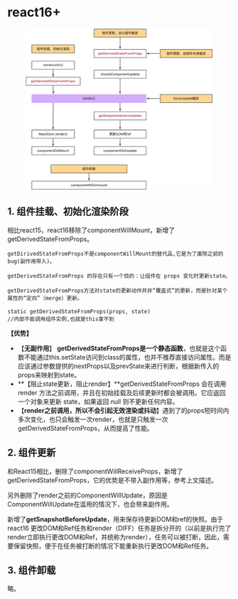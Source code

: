 # react16+

<figure><img src="../../.gitbook/assets/生命周期.jpg" alt=""><figcaption></figcaption></figure>

## 1. 组件挂载、初始化渲染阶段 <a href="#lu4zb" id="lu4zb"></a>

相比react15，react16移除了componentWillMount，新增了getDerivedStateFromProps。

```
getDirivedStateFromProps不是componentWillMount的替代品,它是为了废除之前的bug(副作用带入)。

getDerivedStateFromProps 的存在只有一个目的：让组件在 props 变化时更新state。

getDerivedStateFromProps方法对state的更新动作并非“覆盖式”的更新，而是针对某个属性的“定向”（merge）更新。
```

```
static getDerivedStateFromProps(props, state)
//内部不能调用组件实例,也就是this拿不到
```

**【优势】**

* 【**无副作用**】 **getDerivedStateFromProps是一个静态函数**，也就是这个函数不能通过this.setState访问到class的属性，也并不推荐直接访问属性。而是应该通过参数提供的nextProps以及prevState来进行判断，根据新传入的props来映射到state。
* **【阻止state更新，阻止render】**getDerivedStateFromProps 会在调用 render 方法之前调用，并且在初始挂载及后续更新时都会被调用。它应返回一个对象来更新 state，如果返回 null 则不更新任何内容。
* 【**render之前调用，所以不会引起无效渲染或抖动**】遇到了的props短时间内多次变化，也只会触发一次render，也就是只触发一次getDerivedStateFromProps，从而提高了性能。

## 2. 组件更新 <a href="#azeni" id="azeni"></a>

和React15相比，删除了componentWillReceiveProps，新增了getDerivedStateFromProps，它的优势是不带入副作用等，参考上文描述。

另外删除了render之前的ComponentWillUpdate，原因是ComponentWillUpdate在滥用的情况下，也会带来副作用。

新增了**getSnapshotBeforeUpdate**，用来保存待更新DOM和ref的快照。由于react16 更改DOM和Ref任务和render（DIFF）任务是拆分开的（以前是执行完了render立即执行更改DOM和Ref，并统称为render），任务可以被打断，因此，需要保留快照，便于在任务被打断的情况下能重新执行更改DOM和Ref任务。

## 3. 组件卸载 <a href="#muxur" id="muxur"></a>

略。
